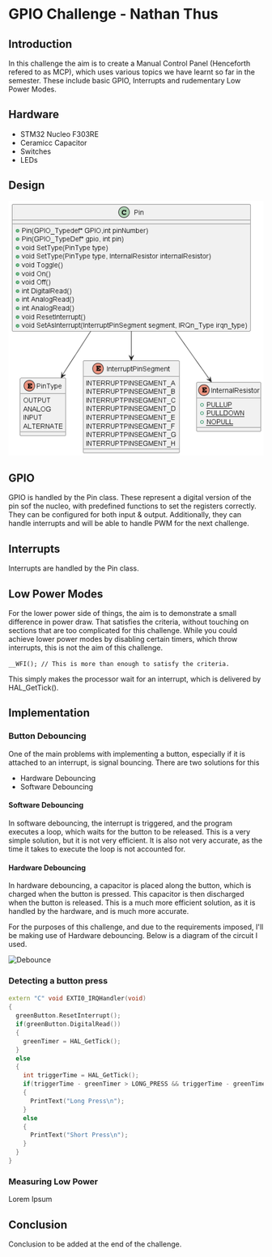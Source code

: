 # GPIO Challenge - Nathan Thus

## Introduction

In this challenge the aim is to create a Manual Control Panel (Henceforth refered to as MCP), which uses various topics we have learnt so far in the semester. These include basic GPIO, Interrupts and rudementary Low Power Modes.

## Hardware

- STM32 Nucleo F303RE
- Ceramicc Capacitor
- Switches
- LEDs
  
## Design

![Alt text](out/Design/Class%20Diagram.png)

## GPIO

GPIO is handled by the Pin class. These represent a digital version of the pin sof the nucleo, with predefined functions to set the registers correctly. They can be configured for both input & output. Additionally, they can handle interrupts and will be able to handle PWM for the next challenge.

## Interrupts

Interrupts are handled by the Pin class.

## Low Power Modes

For the lower power side of things, the aim is to demonstrate a small difference in power draw. That satisfies the criteria, without touching on sections that are too complicated for this challenge. While you could achieve lower power modes by disabling certain timers, which throw interrupts, this is not the aim of this challenge.

```__WFI(); // This is more than enough to satisfy the criteria.```

This simply makes the processor wait for an interrupt, which is delivered by HAL_GetTick().

## Implementation

### Button Debouncing

One of the main problems with implementing a button, especially if it is attached to an interrupt, is signal bouncing. There are two solutions for this

- Hardware Debouncing
- Software Debouncing

#### Software Debouncing

In software debouncing, the interrupt is triggered, and the program executes a loop, which waits for the button to be released. This is a very simple solution, but it is not very efficient. It is also not very accurate, as the time it takes to execute the loop is not accounted for.

#### Hardware Debouncing

In hardware debouncing, a capacitor is placed along the button, which is charged when the button is pressed. This capacitor is then discharged when the button is released. This is a much more efficient solution, as it is handled by the hardware, and is much more accurate.

For the purposes of this challenge, and due to the requirements imposed, I'll be making use of Hardware debouncing. Below is a diagram of the circuit I used.

![Debounce](out/DebounceSim.gif)

### Detecting a button press


```cpp
extern "C" void EXTI0_IRQHandler(void)
{
  greenButton.ResetInterrupt();
  if(greenButton.DigitalRead())
  {
    greenTimer = HAL_GetTick();
  }
  else
  {
    int triggerTime = HAL_GetTick();
    if(triggerTime - greenTimer > LONG_PRESS && triggerTime - greenTimer < SHORT_PRESS)
    {
      PrintText("Long Press\n");
    }
    else
    {
      PrintText("Short Press\n");
    }
  }
}
```

### Measuring Low Power

Lorem Ipsum

## Conclusion

Conclusion to be added at the end of the challenge.
